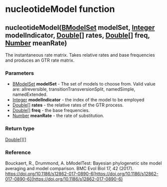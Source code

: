 nucleotideModel function
========================
nucleotideModel([BModelSet](../types/BModelSet.md) **modelSet**, [Integer](../types/Integer.md) **modelIndicator**, [Double[]](../types/Double[].md) **rates**, [Double[]](../types/Double[].md) **freq**, [Number](../types/Number.md) **meanRate**)
-----------------------------------------------------------------------------------------------------------------------------------------------------------------------------------------------------------------------------------------------------

The instantaneous rate matrix. Takes relative rates and base frequencies and produces an GTR rate matrix.

### Parameters

- [BModelSet](../types/BModelSet.md) **modelSet** - The set of models to choose from. Valid value are: allreversible, transitionTransversionSplit, namedSimple, namedExtended.
- [Integer](../types/Integer.md) **modelIndicator** - the index of the model to be employed
- [Double[]](../types/Double[].md) **rates** - the relative rates of the GTR process.
- [Double[]](../types/Double[].md) **freq** - the base frequencies.
- [Number](../types/Number.md) **meanRate** - the rate of substitution.

### Return type

[Double[][]](../types/Double[][].md)

### Reference

Bouckaert, R., Drummond, A. bModelTest: Bayesian phylogenetic site model averaging and model comparison. BMC Evol Biol 17, 42 (2017). https://doi.org/10.1186/s12862-017-0890-6[https://doi.org/10.1186/s12862-017-0890-6](https://doi.org/10.1186/s12862-017-0890-6)

